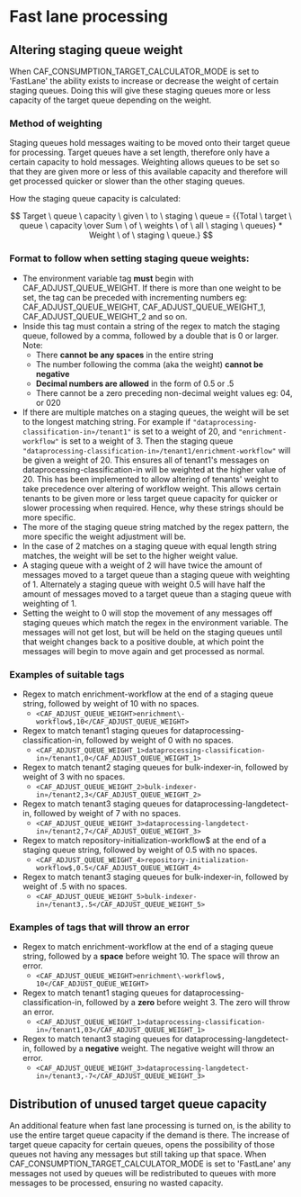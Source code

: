 # Fast lane processing 

## Altering staging queue weight
When CAF_CONSUMPTION_TARGET_CALCULATOR_MODE is set to 'FastLane' the ability exists to 
increase or decrease the weight of certain staging queues. Doing this will give these 
staging queues more or less capacity of the target queue depending on the weight.

### Method of weighting
Staging queues hold messages waiting to be moved onto their target queue for processing. 
Target queues have a set length, therefore only have a certain capacity to hold messages. 
Weighting allows queues to be set so that they are given more or less of this available capacity and therefore will
get processed quicker or slower than the other staging queues.

How the staging queue capacity is calculated: 

$$ Target \ queue \ capacity \ given \ to \ staging \ queue  = {{Total \ target \ queue \ capacity \over Sum \ of \ weights \ of \ all 
\ staging \ queues} * Weight \ of \ staging \ queue.} $$

### Format to follow when setting staging queue weights: 

* The environment variable tag **must** begin with CAF_ADJUST_QUEUE_WEIGHT. If there is more than one weight to be set, 
the tag can be preceded with incrementing numbers 
eg: CAF_ADJUST_QUEUE_WEIGHT, CAF_ADJUST_QUEUE_WEIGHT_1, CAF_ADJUST_QUEUE_WEIGHT_2 and so on. 
* Inside this tag must contain a string of the regex to match the staging queue, followed by a comma, followed
by a double that is 0 or larger. Note:
  * There **cannot be any spaces** in the entire string 
  * The number following the comma (aka the weight) **cannot be negative**
  * **Decimal numbers are allowed** in the form of 0.5 or .5
  * There cannot be a zero preceding non-decimal weight values eg: 04, or 020
* If there are multiple matches on a staging queues, the weight will be set to the longest matching string. 
  For example if `"dataprocessing-classification-in»/tenant1"` is set to a weight of 20, and `"enrichment-workflow"` 
  is set to a weight of 3. Then the staging queue `"dataprocessing-classification-in»/tenant1/enrichment-workflow"` 
  will be given a weight of 20. This ensures all of tenant1's messages on dataprocessing-classification-in will be 
  weighted at the higher value of 20. This has been implemented to allow altering of tenants' weight to take
  precedence over altering of workflow weight. This allows certain tenants to be given more or less target queue capacity for quicker 
  or slower processing when required. Hence, why these strings should be more specific. 
* The more of the staging queue string matched by the regex pattern, the more specific the weight adjustment will be. 
* In the case of 2 matches on a staging queue with equal length string matches, the weight will be set to the 
  higher weight value.
* A staging queue with a weight of 2 will have twice the amount of messages moved to a target queue than a staging queue with 
  weighting of 1. Alternately a staging queue with weight 0.5 will have half the amount of messages moved to a target queue than a 
  staging queue with weighting of 1. 
* Setting the weight to 0 will stop the movement of any messages off staging queues which match the regex in the environment variable. 
  The messages will not get lost, but will be held on the staging queues until that weight changes back to a positive double, at which 
  point the messages will begin to move again and get processed as normal. 

### Examples of suitable tags 
* Regex to match enrichment-workflow at the end of a staging queue string, followed by weight of 10 with no spaces. 
  * `<CAF_ADJUST_QUEUE_WEIGHT>enrichment\-workflow$,10</CAF_ADJUST_QUEUE_WEIGHT>`
* Regex to match tenant1 staging queues for dataprocessing-classification-in, followed by weight of 0 with no spaces.
  * `<CAF_ADJUST_QUEUE_WEIGHT_1>dataprocessing-classification-in»/tenant1,0</CAF_ADJUST_QUEUE_WEIGHT_1>`
* Regex to match tenant2 staging queues for bulk-indexer-in, followed by weight of 3 with no spaces.
  * `<CAF_ADJUST_QUEUE_WEIGHT_2>bulk-indexer-in»/tenant2,3</CAF_ADJUST_QUEUE_WEIGHT_2>`
* Regex to match tenant3 staging queues for dataprocessing-langdetect-in, followed by weight of 7 with no spaces.
  * `<CAF_ADJUST_QUEUE_WEIGHT_3>dataprocessing-langdetect-in»/tenant2,7</CAF_ADJUST_QUEUE_WEIGHT_3>`
* Regex to match repository-initialization-workflow$ at the end of a staging queue string, followed by weight of 0.5 with no spaces.
  * `<CAF_ADJUST_QUEUE_WEIGHT_4>repository-initialization-workflow$,0.5</CAF_ADJUST_QUEUE_WEIGHT_4>`
* Regex to match tenant3 staging queues for bulk-indexer-in, followed by weight of .5 with no spaces.
  * `<CAF_ADJUST_QUEUE_WEIGHT_5>bulk-indexer-in»/tenant3,.5</CAF_ADJUST_QUEUE_WEIGHT_5>`

### Examples of tags that will throw an error
* Regex to match enrichment-workflow at the end of a staging queue string, followed by a **space** before weight 10. The space will 
  throw an error.
  * `<CAF_ADJUST_QUEUE_WEIGHT>enrichment\-workflow$, 10</CAF_ADJUST_QUEUE_WEIGHT>`
* Regex to match tenant1 staging queues for dataprocessing-classification-in, followed by a **zero** before weight 3. 
  The zero will throw an error.
  * `<CAF_ADJUST_QUEUE_WEIGHT_1>dataprocessing-classification-in»/tenant1,03</CAF_ADJUST_QUEUE_WEIGHT_1>`
* Regex to match tenant3 staging queues for dataprocessing-langdetect-in, followed by a **negative** weight. 
  The negative weight will throw an error.
  * `<CAF_ADJUST_QUEUE_WEIGHT_3>dataprocessing-langdetect-in»/tenant3,-7</CAF_ADJUST_QUEUE_WEIGHT_3>`

## Distribution of unused target queue capacity
An additional feature when fast lane processing is turned on, is the ability to use the entire target queue capacity
if the demand is there. 
The increase of target queue capacity for certain queues, opens the possibility of those queues not having 
any messages but still taking up that space. When CAF_CONSUMPTION_TARGET_CALCULATOR_MODE is set to 'FastLane' any messages
not used by queues will be redistributed to queues with more messages to be processed, ensuring no wasted capacity.

